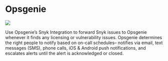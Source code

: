 # Opsgenie

![](https://github.com/snyk/user-docs/tree/0874305e3aea1ea3c57b0398879776ac062b3479/.gitbook/assets/opsgenie%20%281%29.png)

Use Opsgenie’s Snyk Integration to forward Snyk issues to Opsgenie whenever it finds any licensing or vulnerability issues. Opsgenie determines the right people to notify based on on-call schedules– notifies via email, text messages \(SMS\), phone calls, iOS & Android push notifications, and escalates alerts until the alert is acknowledged or closed.

